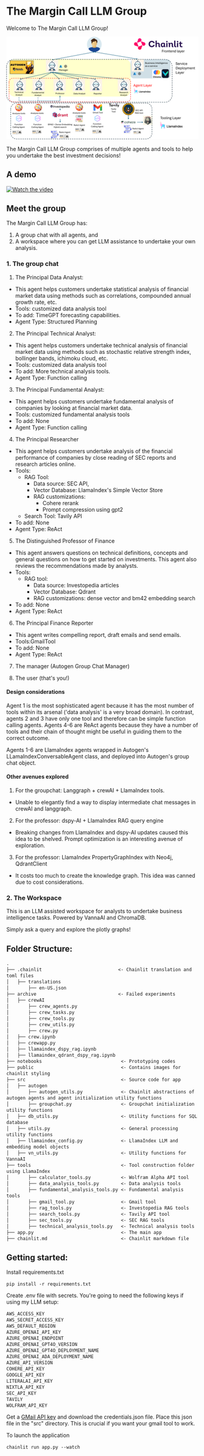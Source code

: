 # The Margin Call LLM Group

Welcome to The Margin Call LLM Group!

<img src = "./images/sketch.png">

The Margin Call LLM Group comprises of multiple agents and tools to help you undertake the best investment decisions!

## A demo
[![Watch the video](https://img.youtube.com/vi/uLtMD3J4U40/0.jpg)](https://www.youtube.com/watch?v=uLtMD3J4U40)

## Meet the group
The Margin Call LLM Group has:
1. A group chat with all agents, and
2. A workspace where you can get LLM assistance to undertake your own analysis.

### 1. The group chat
1. The Principal Data Analyst: 
- This agent helps customers undertake statistical analysis of financial market data using methods such as correlations, compounded annual growth rate, etc.
- Tools: customized data analysis tool
- To add: TimeGPT forecasting capabilities.
- Agent Type: Structured Planning

2. The Principal Technical Analyst:
- This agent helps customers undertake technical analysis of financial market data using methods such as stochastic relative strength index, bollinger bands, ichimoku cloud, etc.
- Tools: customized data analysis tool
- To add: More technical analysis tools.
- Agent Type: Function calling

3. The Principal Fundamental Analyst:
- This agent helps customers undertake fundamental analysis of companies by looking at financial market data.
- Tools: customized fundamental analysis tools
- To add: None
- Agent Type: Function calling

4. The Principal Researcher
- This agent helps customers undertake analysis of the financial performance of companies by close reading of SEC reports and research articles online.
- Tools: 
    - RAG Tool:
        - Data source: SEC API,
        - Vector Database: LlamaIndex's Simple Vector Store
        - RAG customizations:
            - Cohere rerank
            - Prompt compression using gpt2 
    - Search Tool: Tavily API
- To add: None
- Agent Type: ReAct

5. The Distinguished Professor of Finance
- This agent answers questions on technical definitions, concepts and general questions on how to get started on investments. This agent also reviews the recommendations made by analysts.
- Tools: 
    - RAG tool:
        - Data source: Investopedia articles
        - Vector Database: Qdrant
        - RAG customizations: dense vector and bm42 embedding search
- To add: None
- Agent Type: ReAct

6. The Principal Finance Reporter
- This agent writes compelling report, draft emails and send emails.
- Tools:GmailTool
- To add: None
- Agent Type: ReAct

7. The manager (Autogen Group Chat Manager)

8. The user (that's you!)

#### Design considerations
Agent 1 is the most sophisticated agent because it has the most number of tools within its arsenal ('data analysis' is a very broad domain). In contrast, agents 2 and 3 have only one tool and therefore can be simple function calling agents. Agents 4-6 are ReAct agents because they have a number of tools and their chain of thought might be useful in guiding them to the correct outcome.

Agents 1-6 are LlamaIndex agents wrapped in Autogen's LLamaIndexConversableAgent class, and deployed into Autogen's group chat object.

#### Other avenues explored
1. For the groupchat: Langgraph + crewAI + LlamaIndex tools.
- Unable to elegantly find a way to display intermediate chat messages in crewAI and langgraph.
2. For the professor: dspy-AI + LlamaIndex RAG query engine
- Breaking changes from LlamaIndex and dspy-AI updates caused this idea to be shelved. Prompt optimization is an interesting avenue of exploration.
3. For the professor: LlamaIndex PropertyGraphIndex with Neo4j, QdrantClient
- It costs too much to create the knowledge graph. This idea was canned due to cost considerations. 

### 2. The Workspace
This is an LLM assisted workspace for analysts to undertake business intelligence tasks. Powered by VannaAI and ChromaDB.

Simply ask a query and explore the plotly graphs!

## Folder Structure:
```
.
├── .chainlit                            <- Chainlit translation and toml files
│   ├── translations
│       ├── en-US.json
├── archive                              <- Failed experiments
│   ├── crewAI
│       ├── crew_agents.py
│       ├── crew_tasks.py
│       ├── crew_tools.py
│       ├── crew_utils.py
│       ├── crew.py
│   ├── crew.ipynb
│   ├── crewapp.py
│   ├── llamaindex_dspy_rag.ipynb      
│   ├── llamaindex_qdrant_dspy_rag.ipynb
├── notebooks                             <- Prototyping codes 
├── public                                <- Contains images for chainlit styling
├── src                                   <- Source code for app
│   ├── autogen
│       ├── autogen_utils.py              <- Chainlit abstractions of autogen agents and agent initialization utility functions
│       ├── groupchat.py                  <- Groupchat initialization utility functions
│   ├── db_utils.py                       <- Utility functions for SQL database
│   ├── utils.py                          <- General processing utility functions
│   ├── llamaindex_config.py              <- LlamaIndex LLM and embedding model objects
│   ├── vn_utils.py                       <- Utility functions for VannaAI
├── tools                                 <- Tool construction folder using LlamaIndex
│       ├── calculator_tools.py           <- Wolfram Alpha API tool
│       ├── data_analysis_tools.py        <- Data analysis tools  
│       ├── fundamental_analysis_tools.py <- Fundamental analysis tools
│       ├── gmail_tool.py                 <- Gmail tool
│       ├── rag_tools.py                  <- Investopedia RAG tools
│       ├── search_tools.py               <- Tavily API tool
│       ├── sec_tools.py                  <- SEC RAG tools
│       ├── technical_analysis_tools.py   <- Technical analysis tools
├── app.py                                <- The main app
├── chainlit.md                           <- Chainlit markdown file
```
## Getting started:

Install requirements.txt
```
pip install -r requirements.txt
```

Create .env file with secrets. You're going to need the following keys if using my LLM setup:
```
AWS_ACCESS_KEY
AWS_SECRET_ACCESS_KEY
AWS_DEFAULT_REGION
AZURE_OPENAI_API_KEY
AZURE_OPENAI_ENDPOINT
AZURE_OPENAI_GPT4O_VERSION
AZURE_OPENAI_GPT4O_DEPLOYMENT_NAME
AZURE_OPENAI_ADA_DEPLOYMENT_NAME
AZURE_API_VERSION
COHERE_API_KEY
GOOGLE_API_KEY
LITERALAI_API_KEY
NIXTLA_API_KEY
SEC_API_KEY
TAVILY
WOLFRAM_API_KEY
```
Get a [GMail API key](https://developers.google.com/gmail/api/guides) and download the credentials.json file. Place this json file in the "src" directory. This is crucial if you want your gmail tool to work.

To launch the application
```
chainlit run app.py --watch
```
